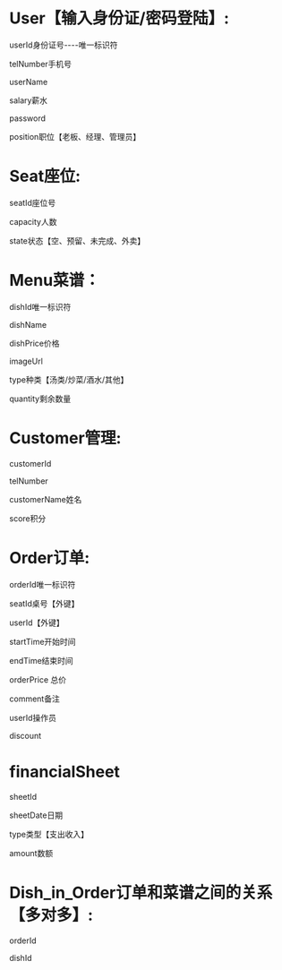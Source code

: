 # User【输入身份证/密码登陆】:

userId身份证号----唯一标识符

telNumber手机号

userName

salary薪水

password

position职位【老板、经理、管理员】
 
# Seat座位:

seatId座位号

capacity人数

state状态【空、预留、未完成、外卖】

# Menu菜谱：

dishId唯一标识符

dishName

dishPrice价格

imageUrl

type种类【汤类/炒菜/酒水/其他】

quantity剩余数量

# Customer管理:

customerId

telNumber

customerName姓名

score积分

# Order订单:

orderId唯一标识符

seatId桌号【外键】

userId【外键】

startTime开始时间

endTime结束时间

orderPrice 总价

comment备注

userId操作员

discount

# financialSheet

sheetId

sheetDate日期

type类型【支出收入】

amount数额

# Dish_in_Order订单和菜谱之间的关系【多对多】:

orderId

dishId 






 
